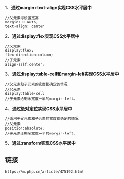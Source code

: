 1、**通过margin+text-align实现CSS水平居中**

```
//父元素得设置宽高
margin: 0 auto; 
text-align: center
```

2、**通过display:flex实现CSS水平居中**

```
//父元素
display:flex;
flex-direction:column;
//子元素
align-self:center;
```

3、**通过display:table-cell和margin-left实现CSS水平居中**

```
//父元素和子元素的宽度都确定的情况
//父元素
display:table-cell
//子元素给剩余宽度一半的margin-left。
```

4、**通过绝对定位实现CSS水平居中**

```
//适用于父元素和子元素的宽度都确定的情况
//父元素
position:absolute;
//子元素给剩余宽度一半的margin-left。
```

5、**通过transform实现CSS水平居中**



## 链接

```
https://m.php.cn/article/475192.html
```

